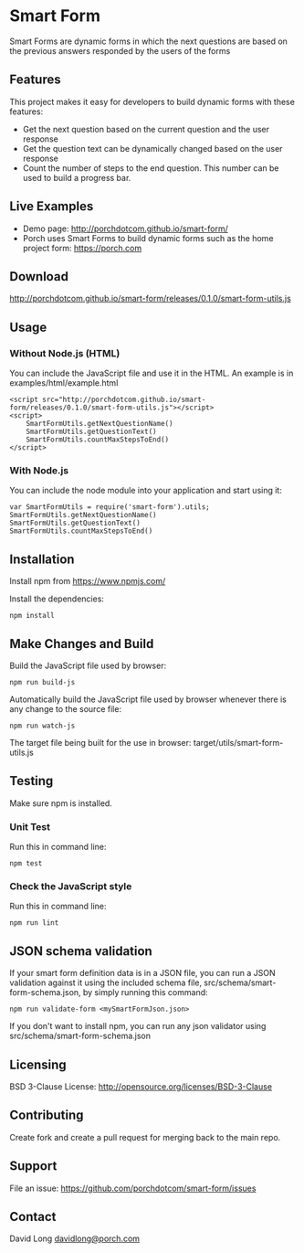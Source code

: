 # Smart Form

Smart Forms are dynamic forms in which the next questions are based on the previous answers responded by the users of the forms

## Features
This project makes it easy for developers to build dynamic forms with these features: 

* Get the next question based on the current question and the user response
* Get the question text can be dynamically changed based on the user response
* Count the number of steps to the end question. This number can be used to build a progress bar.

## Live Examples

* Demo page: http://porchdotcom.github.io/smart-form/
* Porch uses Smart Forms to build dynamic forms such as the home project form: https://porch.com

## Download

http://porchdotcom.github.io/smart-form/releases/0.1.0/smart-form-utils.js

## Usage

### Without Node.js (HTML)

You can include the JavaScript file and use it in the HTML.  An example is in examples/html/example.html

    <script src="http://porchdotcom.github.io/smart-form/releases/0.1.0/smart-form-utils.js"></script>
    <script>
        SmartFormUtils.getNextQuestionName()
        SmartFormUtils.getQuestionText()
        SmartFormUtils.countMaxStepsToEnd()
    </script>

### With Node.js
    
You can include the node module into your application and start using it:
    
    var SmartFormUtils = require('smart-form').utils;
    SmartFormUtils.getNextQuestionName()
    SmartFormUtils.getQuestionText()
    SmartFormUtils.countMaxStepsToEnd()

## Installation

Install npm from https://www.npmjs.com/

Install the dependencies:

    npm install 

## Make Changes and Build

Build the JavaScript file used by browser:

    npm run build-js

Automatically build the JavaScript file used by browser whenever there is any change to the source file:

    npm run watch-js

The target file being built for the use in browser: target/utils/smart-form-utils.js    

## Testing

Make sure npm is installed.

### Unit Test
Run this in command line:
  
    npm test

### Check the JavaScript style
Run this in command line:
  
    npm run lint

## JSON schema validation
If your smart form definition data is in a JSON file, you can run a JSON validation against it using the included schema file, src/schema/smart-form-schema.json, by simply running this command:

    npm run validate-form <mySmartFormJson.json>

If you don't want to install npm, you can run any json validator using src/schema/smart-form-schema.json

## Licensing

BSD 3-Clause License: http://opensource.org/licenses/BSD-3-Clause

## Contributing

Create fork and create a pull request for merging back to the main repo. 

## Support

File an issue: https://github.com/porchdotcom/smart-form/issues

## Contact

David Long <davidlong@porch.com>
